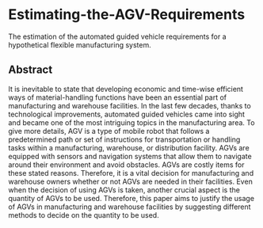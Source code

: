 # Estimating-the-AGV-Requirements
The estimation of the automated guided vehicle requirements for a hypothetical flexible manufacturing system.

## Abstract
 It is inevitable to state that developing economic and time-wise efficient ways of
 material-handling functions have been an essential part of manufacturing and warehouse
 facilities. In the last few decades, thanks to technological improvements, automated guided
 vehicles came into sight and became one of the most intriguing topics in the manufacturing
 area. To give more details, AGV is a type of mobile robot that follows a predetermined path
 or set of instructions for transportation or handling tasks within a manufacturing, warehouse,
 or distribution facility. AGVs are equipped with sensors and navigation systems that allow
 them to navigate around their environment and avoid obstacles. AGVs are costly items for
 these stated reasons. Therefore, it is a vital decision for manufacturing and warehouse owners
 whether or not AGVs are needed in their facilities. Even when the decision of using AGVs is
 taken, another crucial aspect is the quantity of AGVs to be used. Therefore, this paper aims to
 justify the usage of AGVs in manufacturing and warehouse facilities by suggesting different
 methods to decide on the quantity to be used.
